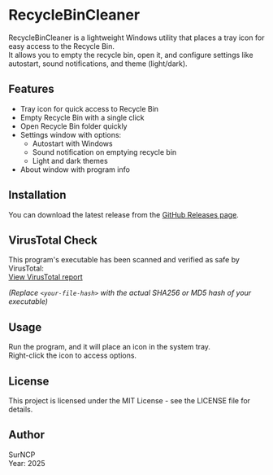 # RecycleBinCleaner

RecycleBinCleaner is a lightweight Windows utility that places a tray icon for easy access to the Recycle Bin.  
It allows you to empty the recycle bin, open it, and configure settings like autostart, sound notifications, and theme (light/dark).

## Features
- Tray icon for quick access to Recycle Bin  
- Empty Recycle Bin with a single click  
- Open Recycle Bin folder quickly  
- Settings window with options:  
  - Autostart with Windows  
  - Sound notification on emptying recycle bin  
  - Light and dark themes  
- About window with program info  

## Installation  
You can download the latest release from the [GitHub Releases page](https://github.com/Artur8-00/RecycleBinCleaner/releases).

## VirusTotal Check  
This program's executable has been scanned and verified as safe by VirusTotal:  
[View VirusTotal report](https://www.virustotal.com/gui/file/e3b0c44298fc1c149afbf4c8996fb92427ae41e4649b934ca495991b7852b855)

*(Replace `<your-file-hash>` with the actual SHA256 or MD5 hash of your executable)*

## Usage  
Run the program, and it will place an icon in the system tray.  
Right-click the icon to access options.

## License  
This project is licensed under the MIT License - see the LICENSE file for details.

## Author  
SurNCP  
Year: 2025
